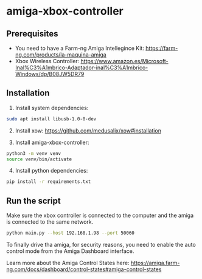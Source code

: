 # amiga-xbox-controller

## Prerequisites

- You need to have a Farm-ng Amiga Intellegince Kit: https://farm-ng.com/products/la-maquina-amiga
- Xbox Wireless Controller: https://www.amazon.es/Microsoft-Inal%C3%A1mbrico-Adaptador-inal%C3%A1mbrico-Windows/dp/B08JW5DR79

## Installation

1. Install system dependencies:

```bash
sudo apt install libusb-1.0-0-dev
```

2. Install xow: https://github.com/medusalix/xow#installation

3. Install amiga-xbox-controller:

```bash
python3 -m venv venv
source venv/bin/activate
```

4. Install python dependencies:

```bash
pip install -r requirements.txt
```

## Run the script

Make sure the xbox controller is connected to the computer and the amiga is connected to the same network.

```bash
python main.py --host 192.168.1.98 --port 50060
```

To finally drive tha amiga, for security reasons, you need to enable the auto control mode from the Amiga Dashboard interface.

Learn more about the Amiga Control States here: https://amiga.farm-ng.com/docs/dashboard/control-states#amiga-control-states
